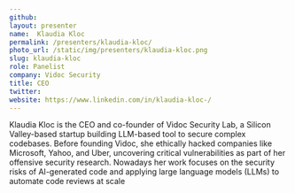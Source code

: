 ```yaml
---
github:
layout: presenter
name:  Klaudia Kloc
permalink: /presenters/klaudia-kloc/
photo_url: /static/img/presenters/klaudia-kloc.png
slug: klaudia-kloc
role: Panelist
company: Vidoc Security
title: CEO
twitter:
website: https://www.linkedin.com/in/klaudia-kloc-/
---
```


Klaudia Kloc is the CEO and co-founder of Vidoc Security Lab, a Silicon Valley-based startup building LLM-based tool to secure complex codebases. Before founding Vidoc, she ethically hacked companies like Microsoft, Yahoo, and Uber, uncovering critical vulnerabilities as part of her offensive security research. Nowadays her work focuses on the security risks of AI-generated code and applying large language models (LLMs) to automate code reviews at scale
